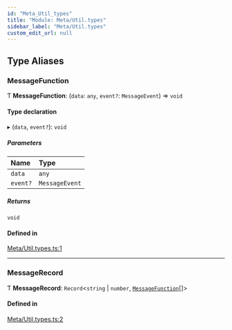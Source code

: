 ```yaml
---
id: "Meta_Util_types"
title: "Module: Meta/Util.types"
sidebar_label: "Meta/Util.types"
custom_edit_url: null
---
```


## Type Aliases

### MessageFunction

Ƭ **MessageFunction**: (`data`: `any`, `event?`: `MessageEvent`) => `void`

#### Type declaration

▸ (`data`, `event?`): `void`

##### Parameters

| Name | Type |
| :------ | :------ |
| `data` | `any` |
| `event?` | `MessageEvent` |

##### Returns

`void`

#### Defined in

[Meta/Util.types.ts:1](https://github.com/lucasdamianjohnson/DivineVoxelEngine/blob/596fa7391478620ed460dfb4856ff0a763b91c49/divinestar/threads/src/Meta/Util.types.ts#L1)

___

### MessageRecord

Ƭ **MessageRecord**: `Record`\<`string` \| `number`, [`MessageFunction`](Meta_Util_types.md#messagefunction)[]\>

#### Defined in

[Meta/Util.types.ts:2](https://github.com/lucasdamianjohnson/DivineVoxelEngine/blob/596fa7391478620ed460dfb4856ff0a763b91c49/divinestar/threads/src/Meta/Util.types.ts#L2)
